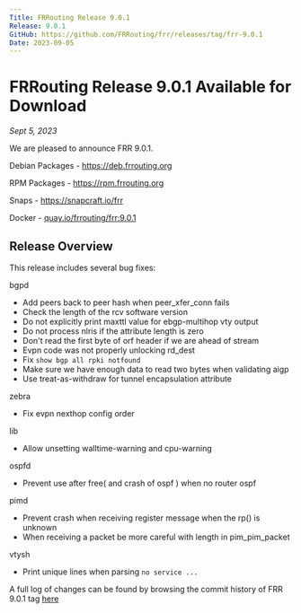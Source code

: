 ```yaml
---
Title: FRRouting Release 9.0.1
Release: 9.0.1
GitHub: https://github.com/FRRouting/frr/releases/tag/frr-9.0.1
Date: 2023-09-05
---
```


FRRouting Release 9.0.1 Available for Download
============================================

*Sept 5, 2023*

We are pleased to announce FRR 9.0.1.

Debian Packages - https://deb.frrouting.org

RPM Packages - https://rpm.frrouting.org

Snaps - https://snapcraft.io/frr

Docker - [quay.io/frrouting/frr:9.0.1](https://quay.io/repository/frrouting/frr/manifest/sha256:ae8f7fb75055845f194984b6defb731eef5579420c227c772b38ea340026cd9c)

## Release Overview

This release includes several bug fixes:

bgpd
- Add peers back to peer hash when peer_xfer_conn fails
- Check the length of the rcv software version
- Do not explicitly print maxttl value for ebgp-multihop vty output
- Do not process nlris if the attribute length is zero
- Don't read the first byte of orf header if we are ahead of stream
- Evpn code was not properly unlocking rd_dest
- Fix `show bgp all rpki notfound`
- Make sure we have enough data to read two bytes when validating aigp
- Use treat-as-withdraw for tunnel encapsulation attribute

zebra
- Fix evpn nexthop config order

lib
- Allow unsetting walltime-warning and cpu-warning

ospfd
- Prevent use after free( and crash of ospf ) when no router ospf

pimd
- Prevent crash when receiving register message when the rp() is unknown
- When receiving a packet be more careful with length in pim_pim_packet

vtysh
- Print unique lines when parsing `no service ...`

A full log of changes can be found by browsing the commit history of FRR 9.0.1 tag [here](https://github.com/FRRouting/frr/commits/frr-9.0.1)


